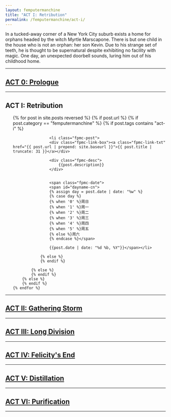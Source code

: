 ```yaml
---
layout: femputermanchine
title: "ACT I: Retribution"
permalink: /femputermanchine/act-i/
---
```


<html>
<head>
<meta charset="utf-8">

</head>

<body>

<div id="fpmc-intro">
<p>In a tucked-away corner of a New York City suburb exists a home for orphans headed by the witch Myrtle Marscapone. There is but one child in the house who is not an orphan: her son Kevin. Due to his strange set of teeth, he is thought to be supernatural despite exhibiting no facility with magic. One day, an unexpected doorbell sounds, luring him out of his childhood home.</p>
</div>

<hr>

<h2><a href="{{ '/femputermanchine/' | prepend: site.url }}">ACT 0: Prologue</a></h2>

<hr>

<h2>ACT I: Retribution</h2>

<ul>
	{% for post in site.posts reversed %}
        {% if post.url %}
			{% if post.category == "femputermanchine" %}
				{% if post.tags contains "act-i" %}

				    <li class="fpmc-post">
					<div class="fpmc-link-box"><a class="fpmc-link-txt" href="{{ post.url | prepend: site.baseurl }}">{{ post.title | truncate: 31 }}</a></div>

					<div class="fpmc-desc">
						{{post.description}}
					</div>

			
					<span class="fpmc-date">
					<span id="dayname-cn">
					{% assign day = post.date | date: "%w" %}
					{% case day %}
					{% when '0' %}周日
					{% when '1' %}周一
					{% when '2' %}周二
					{% when '3' %}周三
					{% when '4' %}周四
					{% when '5' %}周五
					{% else %}周六
					{% endcase %}</span>

					{{post.date | date: "%d %b, %Y"}}</span></li>
				
				{% else %}
				{% endif %}

			{% else %}	
			{% endif %}
		{% else %}
        {% endif %}
    {% endfor %}
</ul>



<hr>

<h2><a href="{{ '/femputermanchine/act-ii/' | prepend: site.url }}">ACT II: Gathering Storm</a></h2>

<hr>

<h2> <a href="{{ '/femputermanchine/act-iii/' | prepend: site.url }}">ACT III: Long Division</a> </h2>

<hr>

<h2> <a href="{{ '/femputermanchine/act-iv/' | prepend: site.url }}">ACT IV: Felicity's End</a> </h2>

<hr>

<h2> <a href="{{ '/femputermanchine/act-v/' | prepend: site.url }}">ACT V: Distillation</a> </h2>

<hr>

<h2> <a href="{{ '/femputermanchine/act-vi/' | prepend: site.url }}">ACT VI: Purification</a> </h2>

<hr>




</body>
</html>





